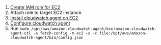 1. [Create IAM role for EC2](https://docs.aws.amazon.com/AmazonCloudWatch/latest/monitoring/create-iam-roles-for-cloudwatch-agent-commandline.html)
2. Attach role to target EC2 instance. 
3. [Install cloudwatch agent on EC2](https://docs.aws.amazon.com/AmazonCloudWatch/latest/monitoring/download-cloudwatch-agent-commandline.html)
4. [Configure cloudwatch agent](https://docs.aws.amazon.com/AmazonCloudWatch/latest/monitoring/create-cloudwatch-agent-configuration-file-wizard.html)
5. Run `sudo /opt/aws/amazon-cloudwatch-agent/bin/amazon-cloudwatch-agent-ctl -a fetch-config -m ec2 -s -c file:/opt/aws/amazon-cloudwatch-agent/bin/config.json`